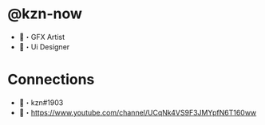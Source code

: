 # @kzn-now
- 🎨・GFX Artist
- 📱・Ui Designer

# Connections
- 💫・kzn#1903
- 🥤・https://www.youtube.com/channel/UCqNk4VS9F3JMYpfN6T160ww
